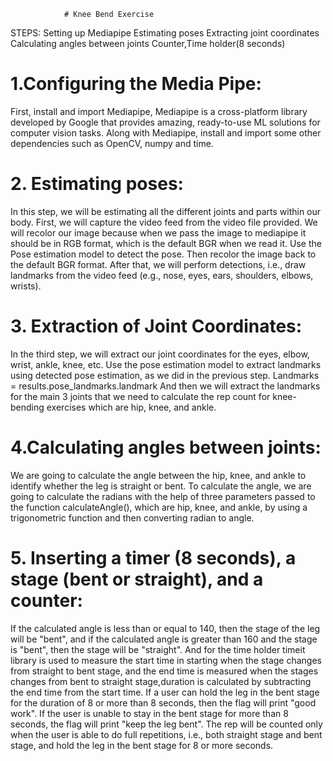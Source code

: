 				# Knee Bend Exercise


STEPS:
Setting up Mediapipe
Estimating poses
Extracting joint coordinates
Calculating angles between joints
Counter,Time holder(8 seconds)



# 1.Configuring the Media Pipe:
First, install and import Mediapipe,
Mediapipe is a cross-platform library developed by Google that provides amazing, ready-to-use ML solutions for computer vision tasks.
Along with Mediapipe, install and import some other dependencies such as OpenCV, numpy and time.

# 2. Estimating poses:
In this step, we will be estimating all the different joints and parts within our body.
First, we will capture the video feed from the video file provided.
We will recolor our image because when we pass the image to mediapipe it should be in RGB format, which is the default BGR when we read it.
Use the Pose estimation model to detect the pose.
Then recolor the image back to the default BGR format.
After that, we will perform detections, i.e., draw landmarks from the video feed (e.g., nose, eyes, ears, shoulders, elbows, wrists).

# 3. Extraction of Joint Coordinates:
In the third step, we will extract our joint coordinates for the eyes, elbow, wrist, ankle, knee, etc.
Use the pose estimation model to extract landmarks using detected pose estimation, as we did in the previous step.
Landmarks = results.pose_landmarks.landmark
And then we will extract the landmarks for the main 3 joints that we need to calculate the rep count for knee-bending exercises which are hip, knee, and ankle.

# 4.Calculating angles between joints:
We are going to calculate the angle between the hip, knee, and ankle to identify whether the leg is straight or bent.
 To calculate the angle, we are going to calculate the radians with the help of three parameters passed to the function calculateAngle(), which are hip, knee, and ankle, by using a trigonometric function and then converting radian to angle.
          

# 5. Inserting a timer (8 seconds), a stage (bent or straight), and a counter:
If the calculated angle is less than or equal to 140, then the stage of the leg will be "bent", and if the calculated angle is greater than 160 and the stage is "bent", then the stage will be "straight".
And for the time holder timeit library is used to measure the start time in starting when the stage changes from straight to bent stage, and the end time is measured when the stages changes from bent to straight stage,duration is calculated by subtracting the end time from the start time. If a user can hold the leg in the bent stage for the duration of 8 or more than 8 seconds, then the flag will print "good work". If the user is unable to stay in the bent stage for more than 8 seconds, the flag will print "keep the leg bent".
The rep will be counted only when the user is able to do full repetitions, i.e., both straight stage and bent stage, and hold the leg in the bent stage for 8 or more seconds.
                                


